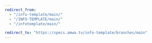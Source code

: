 ```yaml
---
redirect_from:
  - "/info-template/main/"
  - "/INFO-TEMPLATE/main/"
  - "/infotemplate/main/"

redirect_to: "https://specs.amwa.tv/info-template/branches/main"
---
```

